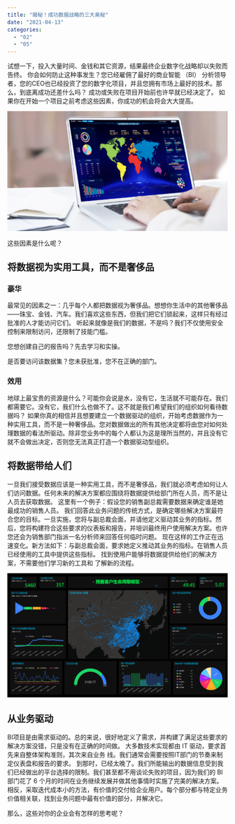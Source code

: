 ```yaml
---
title: "揭秘！成功数据战略的三大奥秘"
date: "2021-04-13"
categories: 
  - "02"
  - "05"
---
```


试想一下，投入大量时间、金钱和其它资源，结果最终企业数字化战略却以失败而告终。 你会如何防止这种事发生？您已经雇佣了最好的商业智能 （BI） 分析领导者，您的CEO也已经投资了您的数字化项目，并且您拥有市场上最好的技术。那么，到底离成功还差什么吗？ 成功或失败在项目开始前也许早就已经决定了。 如果你在开始一个项目之前考虑这些因素，你成功的机会将会大大提高。

![](images/word-image-13.png)

这些因素是什么呢？

## 将数据视为实用工具，而不是奢侈品

### 豪华

最常见的因素之一：几乎每个人都把数据视为奢侈品。想想你生活中的其他奢侈品——珠宝、金钱、汽车。我们喜欢这些东西，但我们把它们锁起来，这样只有经过批准的人才能访问它们。 听起来就像是我们的数据，不是吗？我们不仅使用安全控制来限制访问，还限制了技能门槛。

您想创建自己的报告吗？先去学习和实操。

是否要访问该数据集？您未获批准，您不在正确的部门。

### 效用

地球上最宝贵的资源是什么？可能你会说是水，没有它，生活就不可能存在。我们都需要它。没有它，我们什么也做不了。这不就是我们希望我们的组织如何看待数据吗？ 如果你真的相信并且想要建立一个数据驱动的组织，开始考虑数据作为一种实用工具，而不是一种奢侈品。您对数据做出的所有其他决定都将由您对如何处理数据的看法所驱动。除非您业务中的每个人都认为这是理所当然的，并且没有它就不会做出决定，否则您无法真正打造一个数据驱动型组织。

## 将数据带给人们

一旦我们接受数据应该是一种实用工具，而不是奢侈品，我们就必须考虑如何让人们访问数据。任何未来的解决方案都应围绕将数据提供给部门所在人员，而不是让人员去获取数据。 这里有一个例子：假设您的销售副总裁需要数据来确定谁是她最成功的销售人员。 我们回答此业务问题的传统方式，是确定哪些解决方案最符合您的目标。一旦实施，您将与副总裁会面，并请他定义驱动其业务的指标。然后，您将构建符合这些要求的仪表板和报告，并培训最终用户使用解决方案。也许您还会为销售部门指派一名分析师来回答任何临时问题。 现在这样的工作正在迅速变化。新方法如下：与副总裁会面，要求她定义推动其业务的指标。在销售人员已经使用的工具中提供这些指标。 找到使用户能够将数据提供给他们的解决方案，不需要他们学习新的工具和 了解新的流程。

![](images/客户分析-海盗分析模型-1-1024x578.png)

## 从业务驱动

BI项目是由需求驱动的。总的来说，很好地定义了需求，并构建了满足这些要求的解决方案没错，只是没有在正确的时间做。 大多数技术实现都由 IT 驱动，要求首先来自整体架构准则，其次来自业务 线。我们通常会需要按照IT部门的节奏来制定仪表盘和报告的要求。 到那时，已经太晚了。我们所能输出的数据信息受到我们已经做出的平台选择的限制。我们甚至都不用谈论失败的项目，因为我们的 BI 部门花了 6 个月的时间在业务继续发展并做其他事情时实施了完美的解决方案。 相反，采取迭代成本小的方法，有价值的交付给企业用户。每个部分都与特定业务价值相关联，找到业务问题中最有价值的部分，并解决它。

那么，这些对你的企业会有怎样的思考呢？
